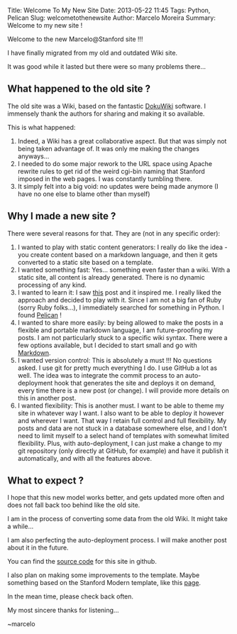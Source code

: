 Title: Welcome To My New Site
Date: 2013-05-22 11:45
Tags: Python, Pelican
Slug: welcometothenewsite
Author: Marcelo Moreira
Summary: Welcome to my new site !

Welcome to the new Marcelo@Stanford site !!!

I have finally migrated from my old and outdated Wiki site.

It was good while it lasted but there were so many problems there...

## What happened to the old site ?

The old site was a Wiki, based on the fantastic [DokuWiki](https://www.dokuwiki.org) software. I immensely thank the authors for sharing and making it so available.

This is what happened:

 1. Indeed, a Wiki has a great collaborative aspect. But that was simply not being taken advantage of. It was only me making the changes anyways...
 2. I needed to do some major rework to the URL space using Apache rewrite rules to get rid of the weird cgi-bin naming that Stanford imposed in the web pages. I was constantly tumbling there.
 3. It simply felt into a big void: no updates were being made anymore (I have no one else to blame other than myself)

## Why I made a new site ?

There were several reasons for that. They are (not in any specific order):

 1. I wanted to play with static content generators: I really do like the idea - you create content based on a markdown language, and then it gets converted to a static site based on a template.
 2. I wanted something fast: Yes... something even faster than a wiki. With a static site, all content is already generated. There is no dynamic processing of any kind.
 3. I wanted to learn it: I saw [this](http://tom.preston-werner.com/2008/11/17/blogging-like-a-hacker.html) post and it inspired me. I really liked the approach and decided to play with it. Since I am not a big fan of Ruby (sorry Ruby folks...), I immediately searched for something in Python. I found [Pelican](http://getpelican.com/) !
 4. I wanted to share more easily: by being allowed to make the posts in a flexible and portable markdown language, I am future-proofing my posts. I am not particularly stuck to a specific wiki syntax. There were a few options available, but I decided to start small and go with [Markdown](http://daringfireball.net/projects/markdown/).
 5. I wanted version control: This is absolutely a must !!! No questions asked. I use git for pretty much everything I do. I use GitHub a lot as well. The idea was to integrate the commit process to an auto-deployment hook that generates the site and deploys it on demand, every time there is a new post (or change). I will provide more details on this in another post.
 6. I wanted flexibility: This is another must. I want to be able to theme my site in whatever way I want. I also want to be able to deploy it however and wherever I want. That way I retain full control and full flexibility. My posts and data are not stuck in a database somewhere else, and I don't need to limit myself to a select hand of templates with somewhat limited flexibility. Plus, with auto-deployment, I can just make a change to my git repository (only directly at GitHub, for example) and have it publish it automatically, and with all the features above.

## What to expect ?

I hope that this new model works better, and gets updated more often and does not fall back too behind like the old site.

I am in the process of converting some data from the old Wiki. It might take a while...

I am also perfecting the auto-deployment process. I will make another post about it in the future.

You can find the [source code](https://github.com/marcelom/marceloatstanford) for this site in github.

I also plan on making some improvements to the template. Maybe something based on the Stanford Modern template, like this [page](https://www.stanford.edu/services/web/design/templates/modern/html/basic-nav.html).

In the mean time, please check back often.

My most sincere thanks for listening...

~marcelo